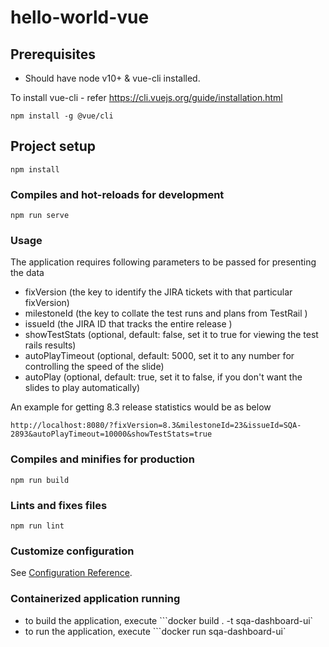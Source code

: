 # hello-world-vue

## Prerequisites

* Should have node v10+ & vue-cli installed. 

To install vue-cli - refer https://cli.vuejs.org/guide/installation.html

```
npm install -g @vue/cli
```

## Project setup
```
npm install
```

### Compiles and hot-reloads for development
```
npm run serve
```

### Usage

The application requires following parameters to be passed 
for presenting the data

 - fixVersion (the key to identify the JIRA tickets with that particular fixVersion)
 - milestoneId (the key to collate the test runs and plans from TestRail )
 - issueId (the JIRA ID that tracks the entire release )
 - showTestStats (optional, default: false, set it to true for viewing the test rails results)
 - autoPlayTimeout (optional, default: 5000, set it to any number for controlling the speed of the slide)
  - autoPlay (optional, default: true, set it to false, if you don't want the slides to play automatically)
  
An example for getting 8.3 release statistics would be as below
```
http://localhost:8080/?fixVersion=8.3&milestoneId=23&issueId=SQA-2893&autoPlayTimeout=10000&showTestStats=true
```

### Compiles and minifies for production
```
npm run build
```

### Lints and fixes files
```
npm run lint
```

### Customize configuration
See [Configuration Reference](https://cli.vuejs.org/config/).


### Containerized application running

 - to build the application, execute ```docker build . -t sqa-dashboard-ui`
 - to run the application, execute ```docker run sqa-dashboard-ui` 